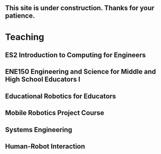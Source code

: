 ## [](#header-2) This site is under construction. Thanks for your patience.

# [](#header-1)Teaching

## [](#header-2)ES2 Introduction to Computing for Engineers

## [](#header-2)ENE150 Engineering and Science for Middle and High School Educators I

## [](#header-2)Educational Robotics for Educators

## [](#header-2)Mobile Robotics Project Course 

## [](#header-2)Systems Engineering

## [](#header-2)Human-Robot Interaction
